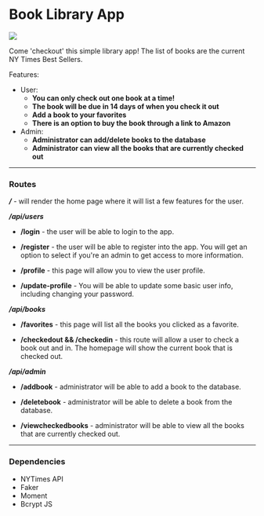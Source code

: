 # Book Library App
![](./public/images/books.gif)

Come 'checkout' this simple library app! The list of books are the current NY Times Best Sellers.  

Features:
* User: 
  * **You can only check out one book at a time!**
  * **The book will be due in 14 days of when you check it out**
  * **Add a book to your favorites**
  * **There is an option to buy the book through a link to Amazon**
* Admin:
  * **Administrator can add/delete books to the database**
  * **Administrator can view all the books that are currently checked out**

---
### Routes
***/*** - will render the home page where it will list a few features for the user.  

***/api/users***
* **/login** - the user will be able to login to the app. 

* **/register** -  the user will be able to register into the app. You will get an option to select if you're an admin to get access to more information.

* **/profile** -  this page will allow you to view the user profile.

* **/update-profile** -  You will be able to update some basic user info, including changing your password.  
  
***/api/books***
* **/favorites** -  this page will list all the books you clicked as a favorite.

* **/checkedout && /checkedin** -  this route will allow a user to check a book out and in. The homepage will show the current book that is checked out.

***/api/admin***
* **/addbook** - administrator will be able to add a book to the database.

* **/deletebook** - administrator will be able to delete a book from the database.

* **/viewcheckedbooks** - administrator will be able to view all the books that are currently checked out.

---
### Dependencies
* NYTimes API  
* Faker
* Moment  
* Bcrypt JS